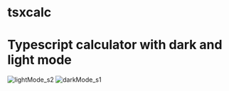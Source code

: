 # tsxcalc


# Typescript calculator with dark and light mode 

![lightMode_s2](https://user-images.githubusercontent.com/56434871/202920743-bd97cb75-cc85-4efb-9884-2817b95a6118.jpg)
![darkMode_s1](https://user-images.githubusercontent.com/56434871/202920752-3653bf44-f0a9-42ab-be90-bcd5fdacdb99.jpg)
